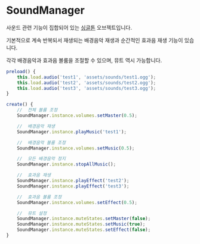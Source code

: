 # SoundManager

사운드 관련 기능이 집합되어 있는 [싱글톤](https://ko.wikipedia.org/wiki/%EC%8B%B1%EA%B8%80%ED%84%B4_%ED%8C%A8%ED%84%B4) 오브젝트입니다.

기본적으로 계속 반복되서 재생되는 배경음악 재생과 순간적인 효과음 재생 기능이 있습니다.

각각 배경음악과 효과음 볼륨을 조절할 수 있으며, 뮤트 역시 가능합니다.

```javascript
preload() {
    this.load.audio('test1', 'assets/sounds/test1.ogg');
    this.load.audio('test2', 'assets/sounds/test2.ogg');
    this.load.audio('test3', 'assets/sounds/test3.ogg');
}

create() {
    //  전체 볼륨 조정
    SoundManager.instance.volumes.setMaster(0.5);

    //  배경음악 재생
    SoundManager.instance.playMusic('test1');

    //  배경음악 볼륨 조정
    SoundManager.instance.volumes.setMusic(0.5);

    //  모든 배경음악 정지
    SoundManager.instance.stopAllMusic();

    //  효과음 재생
    SoundManager.instance.playEffect('test2');
    SoundManager.instance.playEffect('test3');

    //  효과음 볼륨 조정
    SoundManager.instance.volumes.setEffect(0.5);

    //  뮤트 설정
    SoundManager.instance.muteStates.setMaster(false);
    SoundManager.instance.muteStates.setMusic(true);
    SoundManager.instance.muteStates.setEffect(false);
}
```
